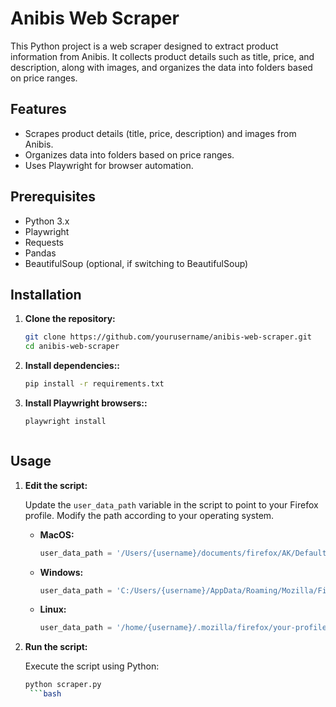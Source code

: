 # Anibis Web Scraper

This Python project is a web scraper designed to extract product information from Anibis. It collects product details such as title, price, and description, along with images, and organizes the data into folders based on price ranges.

## Features

- Scrapes product details (title, price, description) and images from Anibis.
- Organizes data into folders based on price ranges.
- Uses Playwright for browser automation.

## Prerequisites

- Python 3.x
- Playwright
- Requests
- Pandas
- BeautifulSoup (optional, if switching to BeautifulSoup)

## Installation

1. **Clone the repository:**

   ```bash
   git clone https://github.com/yourusername/anibis-web-scraper.git
   cd anibis-web-scraper


2. **Install dependencies::**
   
   ```bash
   pip install -r requirements.txt

   
3. **Install Playwright browsers::**

   ```bash
   playwright install



  ## Usage

1. **Edit the script:**

   Update the `user_data_path` variable in the script to point to your Firefox profile. Modify the path according to your operating system.

   - **MacOS:**
     ```python
     user_data_path = '/Users/{username}/documents/firefox/AK/Default2'
     ```

   - **Windows:**
     ```python
     user_data_path = 'C:/Users/{username}/AppData/Roaming/Mozilla/Firefox/Profiles/your-profile'
     ```

   - **Linux:**
     ```python
     user_data_path = '/home/{username}/.mozilla/firefox/your-profile'
     ```

2. **Run the script:**

   Execute the script using Python:

   ```bash
   python scraper.py
    ```bash
